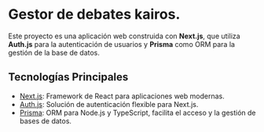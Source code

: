 # Gestor de debates kairos.

Este proyecto es una aplicación web construida con **Next.js**, que utiliza **Auth.js** para la autenticación de usuarios y **Prisma** como ORM para la gestión de la base de datos.

## Tecnologías Principales

- [Next.js](https://nextjs.org/): Framework de React para aplicaciones web modernas.
- [Auth.js](https://authjs.dev/): Solución de autenticación flexible para Next.js.
- [Prisma](https://www.prisma.io/): ORM para Node.js y TypeScript, facilita el acceso y la gestión de bases de datos.
